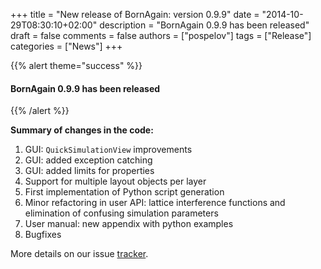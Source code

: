 +++
title = "New release of BornAgain: version 0.9.9"
date = "2014-10-29T08:30:10+02:00"
description = "BornAgain 0.9.9 has been released"
draft = false
comments = false
authors = ["pospelov"]
tags = ["Release"]
categories = ["News"]
+++

{{% alert theme="success" %}}
#### BornAgain 0.9.9 has been released
{{% /alert %}}

**Summary of changes in the code:**

1. GUI: `QuickSimulationView` improvements
1. GUI: added exception catching
1. GUI: added limits for properties
1. Support for multiple layout objects per layer
1. First implementation of Python script generation
1. Minor refactoring in user API: lattice interference functions and elimination of confusing simulation parameters
1. User manual: new appendix with python examples
1. Bugfixes

More details on our issue [tracker](http://apps.jcns.fz-juelich.de/redmine/versions/25).
